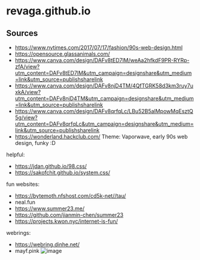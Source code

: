# revaga.github.io

## Sources
* https://www.nytimes.com/2017/07/17/fashion/90s-web-design.html
* https://opensource.glassanimals.com/
* https://www.canva.com/design/DAFv8tED7lM/weAa2hfkdF9PR-RYRp-zfA/view?utm_content=DAFv8tED7lM&utm_campaign=designshare&utm_medium=link&utm_source=publishsharelink
* https://www.canva.com/design/DAFv8njD4TM/4QfTGRK58d3km3ruy7uxkA/view?utm_content=DAFv8njD4TM&utm_campaign=designshare&utm_medium=link&utm_source=publishsharelink
* https://www.canva.com/design/DAFv8qrfqLc/LBu52B5alMpowMqEsztQ5g/view?utm_content=DAFv8qrfqLc&utm_campaign=designshare&utm_medium=link&utm_source=publishsharelink
* https://wonderland.hackclub.com/
Theme: Vaporwave, early 90s web design, funky :D


helpful:
* https://jdan.github.io/98.css/
* https://sakofchit.github.io/system.css/


fun websites:
* https://bytemoth.nfshost.com/cd5k-net//tau/
* neal.fun
* https://www.summer23.me/
* https://github.com/jianmin-chen/summer23
* https://projects.kwon.nyc/internet-is-fun/

webrings:
* https://webring.dinhe.net/
* mayf.pink
![image](https://github.com/revaga/revaga.github.io/assets/58123400/ee71bf04-3e2f-4efc-bafb-5930cb7de8e0)
